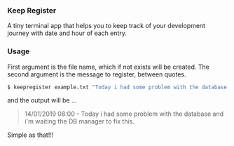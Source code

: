 ### Keep Register

A tiny terminal app that helps you to keep track of your development journey with date and hour of each entry.

### Usage

First argument is the file name, which if not exists will be created. The second argument is the message to register, between quotes.

```bash
$ keepregister example.txt "Today i had some problem with the database and i'm waiting the DB manager to fix this."
```

and the output will be ...

> 14/01/2019 08:00 - Today i had some problem with the database and i'm waiting the DB manager to fix this.

Simple as that!!!